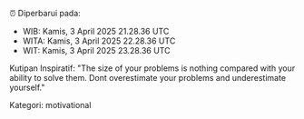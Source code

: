 ⏰ Diperbarui pada:
- WIB: Kamis, 3 April 2025 21.28.36 UTC
- WITA: Kamis, 3 April 2025 22.28.36 UTC
- WIT: Kamis, 3 April 2025 23.28.36 UTC

Kutipan Inspiratif:
"The size of your problems is nothing compared with your ability to solve them. Dont overestimate your problems and underestimate yourself."


Kategori: motivational

